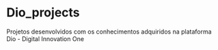 # Dio_projects
Projetos desenvolvidos com os conhecimentos adquiridos na plataforma Dio - Digital Innovation One
